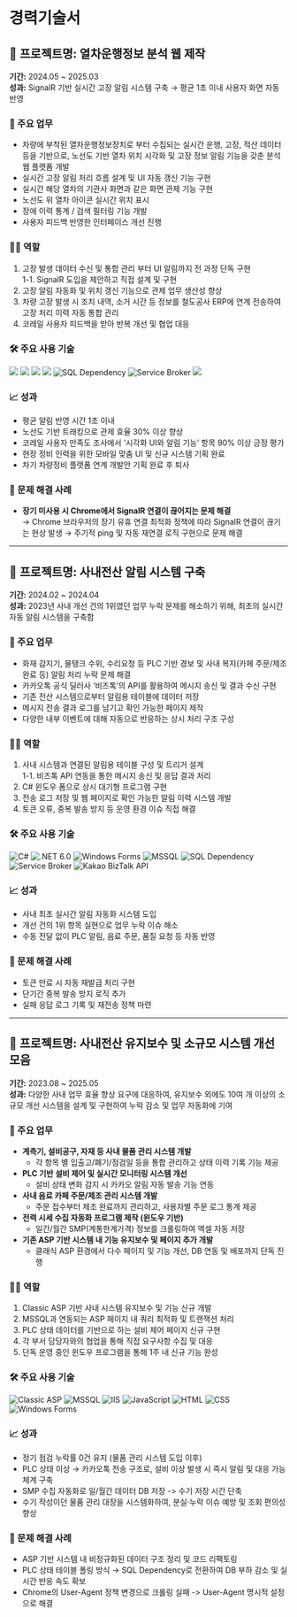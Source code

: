 # 경력기술서

## 📌 프로젝트명: 열차운행정보 분석 웹 제작
**기간:** 2024.05 ~ 2025.03  
**성과:** SignalR 기반 실시간 고장 알림 시스템 구축 → 평균 1초 이내 사용자 화면 자동 반영  

### 🔧 주요 업무
- 차량에 부착된 열차운행정보장치로 부터 수집되는 실시간 운행, 고장, 적산 데이터등을 기반으로, 노선도 기반 열차 위치 시각화 및 고장 정보 알림 기능을 갖춘 분석 웹 플랫폼 개발
- 실시간 고장 알림 처리 흐름 설계 및 UI 자동 갱신 기능 구현
- 실시간 해당 열차의 기관사 화면과 같은 화면 관제 기능 구현
- 노선도 위 열차 아이콘 실시간 위치 표시
- 장애 이력 통계 / 검색 필터링 기능 개발  
- 사용자 피드백 반영한 인터페이스 개선 진행  

### 🧑‍💻 역할
1. 고장 발생 데이터 수신 및 통합 관리 부터 UI 알림까지 전 과정 단독 구현  
1-1. SignalR 도입을 제안하고 직접 설계 및 구현  
2. 고장 알림 자동화 및 위치 갱신 기능으로 관제 업무 생산성 향상  
3. 차량 고장 발생 시 조치 내역, 소거 시간 등 정보를 철도공사 ERP에 연계 전송하여 고장 처리 이력 자동 통합 관리
4. 코레일 사용자 피드백을 받아 반복 개선 및 협업 대응  

### 🛠️ 주요 사용 기술
<p>
  <img src="https://img.shields.io/badge/.NET Core 3.1-512BD4?style=for-the-badge&logo=dotnet&logoColor=white" />
  <img src="https://img.shields.io/badge/SignalR-5C2D91?style=for-the-badge&logo=signalr&logoColor=white" />
  <img src="https://img.shields.io/badge/Leaflet-199900?style=for-the-badge&logo=leaflet&logoColor=white" />
  <img src="https://img.shields.io/badge/MS SQL-CC2927?style=for-the-badge&logo=microsoftsqlserver&logoColor=white" />
  <img src="https://img.shields.io/badge/SQL%20Dependency-6E4B7E?style=for-the-badge" alt="SQL Dependency">
  <img src="https://img.shields.io/badge/Service%20Broker-6E4B7E?style=for-the-badge" alt="Service Broker">
  <img src="https://img.shields.io/badge/IIS-0078D7?style=for-the-badge&logo=windows&logoColor=white" />
</p>


### 📈 성과
- 평균 알림 반영 시간 1초 이내  
- 노선도 기반 트래킹으로 관제 효율 30% 이상 향상  
- 코레일 사용자 만족도 조사에서 ‘시각화 UI와 알림 기능’ 항목 90% 이상 긍정 평가
- 현장 정비 인력을 위한 모바일 맞춤 UI 및 신규 시스템 기획 완료
- 차기 차량정비 플랫폼 연계 개발안 기획 완료 후 퇴사

### 🧩 문제 해결 사례
- **장기 미사용 시 Chrome에서 SignalR 연결이 끊어지는 문제 해결**  
  → Chrome 브라우저의 장기 유휴 연결 최적화 정책에 따라 SignalR 연결이 끊기는 현상 발생 → 주기적 ping 및 자동 재연결 로직 구현으로 문제 해결

---

## 📌 프로젝트명: 사내전산 알림 시스템 구축
**기간:** 2024.02 ~ 2024.04  
**성과:** 2023년 사내 개선 건의 1위였던 업무 누락 문제를 해소하기 위해, 최초의 실시간 자동 알림 시스템을 구축함  

### 🔧 주요 업무
- 화재 감지기, 물탱크 수위, 수리요청 등 PLC 기반 경보 및 사내 복지(카페 주문/제조 완료 등) 알림 처리 누락 문제 해결
- 카카오톡 공식 딜러사 ‘비즈톡’의 API를 활용하여 메시지 송신 및 결과 수신 구현
- 기존 전산 시스템으로부터 알림용 테이블에 데이터 저장
- 메시지 전송 결과 로그를 남기고 확인 가능한 페이지 제작
- 다양한 내부 이벤트에 대해 자동으로 반응하는 상시 처리 구조 구성

### 🧑‍💻 역할
1. 사내 시스템과 연결된 알림용 테이블 구성 및 트리거 설계  
1-1. 비즈톡 API 연동을 통한 메시지 송신 및 응답 결과 처리  
2. C# 윈도우 폼으로 상시 대기형 프로그램 구현  
3. 전송 로그 저장 및 웹 페이지로 확인 가능한 알림 이력 시스템 개발  
4. 토큰 오류, 중복 발송 방지 등 운영 환경 이슈 직접 해결  

### 🛠️ 주요 사용 기술

<div>
  <img src="https://img.shields.io/badge/C%23-%23239120?style=for-the-badge&logo=c-sharp&logoColor=white" alt="C#">
  <img src="https://img.shields.io/badge/.NET%206.0-512BD4?style=for-the-badge&logo=.net&logoColor=white" alt=".NET 6.0">
  <img src="https://img.shields.io/badge/Windows%20Forms-0078D7?style=for-the-badge&logo=windows&logoColor=white" alt="Windows Forms">
  <img src="https://img.shields.io/badge/MSSQL-CC2927?style=for-the-badge&logo=microsoftsqlserver&logoColor=white" alt="MSSQL">
  <img src="https://img.shields.io/badge/SQL%20Dependency-6E4B7E?style=for-the-badge" alt="SQL Dependency">
  <img src="https://img.shields.io/badge/Service%20Broker-6E4B7E?style=for-the-badge" alt="Service Broker">
  <img src="https://img.shields.io/badge/Kakao%20BizTalk-FFCD00?style=for-the-badge&logo=kakao&logoColor=black" alt="Kakao BizTalk API">
</div>

### 📈 성과
- 사내 최초 실시간 알림 자동화 시스템 도입
- 개선 건의 1위 항목 실현으로 업무 누락 이슈 해소
- 수동 전달 없이 PLC 알림, 음료 주문, 품질 요청 등 자동 반영

### 🧩 문제 해결 사례
- 토큰 만료 시 자동 재발급 처리 구현
- 단기간 중복 발송 방지 로직 추가
- 실패 응답 로그 기록 및 재전송 정책 마련

---


## 📌 프로젝트명: 사내전산 유지보수 및 소규모 시스템 개선 모음
**기간:** 2023.08 ~ 2025.05  
**성과:** 다양한 사내 업무 효율 향상 요구에 대응하여, 유지보수 외에도 10여 개 이상의 소규모 개선 시스템을 설계 및 구현하여 누락 감소 및 업무 자동화에 기여

### 🔧 주요 업무
- **계측기, 설비공구, 자재 등 사내 물품 관리 시스템 개발**  
  - 각 항목 별 입출고/폐기/점검일 등을 통합 관리하고 상태 이력 기록 기능 제공  
- **PLC 기반 설비 제어 및 실시간 모니터링 시스템 개선**  
  - 설비 상태 변화 감지 시 카카오 알림 자동 발송 기능 연동  
- **사내 음료 카페 주문/제조 관리 시스템 개발**  
  - 주문 접수부터 제조 완료까지 관리하고, 사용자별 주문 로그 통계 제공  
- **전력 시세 수집 자동화 프로그램 제작 (윈도우 기반)**  
  - 일간/월간 SMP(계통한계가격) 정보를 크롤링하여 엑셀 자동 저장  
- **기존 ASP 기반 시스템 내 기능 유지보수 및 페이지 추가 개발**  
  - 클래식 ASP 환경에서 다수 페이지 및 기능 개선, DB 연동 및 배포까지 단독 진행

### 🧑‍💻 역할
1. Classic ASP 기반 사내 시스템 유지보수 및 기능 신규 개발  
2. MSSQL과 연동되는 ASP 페이지 내 쿼리 최적화 및 트랜잭션 처리  
3. PLC 상태 데이터를 기반으로 하는 설비 제어 페이지 신규 구현  
4. 각 부서 담당자와의 협업을 통해 직접 요구사항 수집 및 대응  
5. 단독 운영 중인 윈도우 프로그램을 통해 1주 내 신규 기능 완성  

### 🛠️ 주요 사용 기술
<div>
  <img src="https://img.shields.io/badge/Classic%20ASP-1D4D7D?style=for-the-badge" alt="Classic ASP">
  <img src="https://img.shields.io/badge/MSSQL-CC2927?style=for-the-badge&logo=microsoftsqlserver&logoColor=white" alt="MSSQL">
  <img src="https://img.shields.io/badge/IIS-0078D7?style=for-the-badge&logo=windows&logoColor=white" alt="IIS">
  <img src="https://img.shields.io/badge/JavaScript-F7DF1E?style=for-the-badge&logo=javascript&logoColor=black" alt="JavaScript">
  <img src="https://img.shields.io/badge/HTML5-E34F26?style=for-the-badge&logo=html5&logoColor=white" alt="HTML">
  <img src="https://img.shields.io/badge/CSS3-1572B6?style=for-the-badge&logo=css3&logoColor=white" alt="CSS">
  <img src="https://img.shields.io/badge/Windows%20Forms-0078D7?style=for-the-badge&logo=windows&logoColor=white" alt="Windows Forms">
</div>

### 📈 성과
- 정기 점검 누락률 0건 유지 (물품 관리 시스템 도입 이후)
- PLC 상태 이상 → 카카오톡 전송 구조로, 설비 이상 발생 시 즉시 알림 및 대응 가능 체계 구축 
- SMP 수집 자동화로 일/월간 데이터 DB 저장 -> 수기 저장 시간 단축
- 수기 작성이던 물품 관리 대장을 시스템화하여, 분실·누락 이슈 예방 및 조회 편의성 향상

### 🧩 문제 해결 사례
- ASP 기반 시스템 내 비정규화된 데이터 구조 정리 및 코드 리팩토링
- PLC 상태 테이블 폴링 방식 → SQL Dependency로 전환하여 DB 부하 감소 및 실시간 반응 속도 확보
- Chrome의 User-Agent 정책 변경으로 크롤링 실패 -> User-Agent 명시적 설정으로 해결